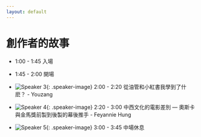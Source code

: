 ```yaml
---
layout: default
---
```


# 創作者的故事

- 1:00 - 1:45 入場

- 1:45 - 2:00 開場

- ![Speaker 3](speaker3.jpg){: .speaker-image}
  2:00 - 2:20 從油管和小紅書我學到了什麽？ - Youzang

- ![Speaker 4](speaker4.jpg){: .speaker-image}
  2:20 - 3:00 中西文化的電影差別 — 奧斯卡與金馬獎前製到後製的幕後推手 - Feyannie Hung

- ![Speaker 5](speaker5.jpg){: .speaker-image}
  3:00 - 3:45 中場休息
